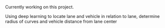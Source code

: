 Currently working on this project.

Using deep learning to locate lane and vehicle in relation to lane, determine radius of curves and vehicle distance from lane center
